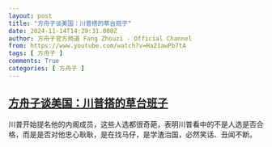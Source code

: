 ```yaml
---
layout: post
title: "方舟子谈美国：川普搭的草台班子"
date: 2024-11-14T14:29:31.000Z
author: 方舟子官方频道 Fang Zhouzi - Official Channel
from: https://www.youtube.com/watch?v=Ha21awPb7tA
tags: [ 方舟子 ]
comments: True
categories: [ 方舟子 ]
---
```

<!--1731594571000-->
[方舟子谈美国：川普搭的草台班子](https://www.youtube.com/watch?v=Ha21awPb7tA)
------

<div>
川普开始提名他的内阁成员，这些人选都很奇葩，表明川普看中的不是人选是否合格，而是是否对他忠心耿耿，是在找马仔，是学渣治国，必然笑话、丑闻不断。
</div>
